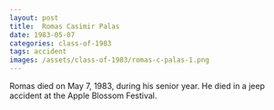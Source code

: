 ```yaml
---
layout: post
title:  Romas Casimir Palas
date: 1983-05-07
categories: class-of-1983
tags: accident
images: /assets/class-of-1983/romas-c-palas-1.png
---
```

Romas died on May 7, 1983, during his senior year.  He died in a jeep accident at the Apple Blossom Festival.
